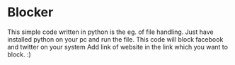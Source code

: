 # Blocker
This simple code written in python is the eg. of  file handling.
Just have installed python on your pc and run the file.
This code will block facebook and twitter on your system
Add link of website in the link which you want to block.
:)
 
